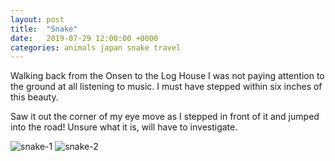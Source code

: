 ```yaml
---
layout: post
title:  "Snake"
date:   2019-07-29 12:00:00 +0000
categories: animals japan snake travel
---
```


Walking back from the Onsen to the Log House I was not paying attention to the ground at all listening to music. I must have stepped within six inches of this beauty.

Saw it out the corner of my eye move as I stepped in front of it and jumped into the road! Unsure what it is, will have to investigate.

![snake-1](https://sa220030efa07d.blob.core.windows.net/images/2019/07/29/snake-1.jpg)
![snake-2](https://sa220030efa07d.blob.core.windows.net/images/2019/07/29/snake-2.jpg)